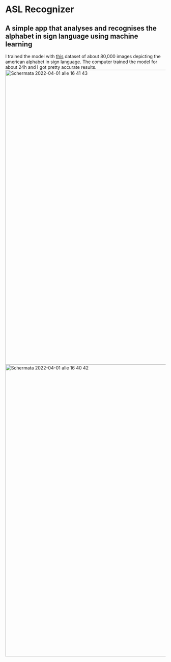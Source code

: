 # ASL Recognizer
## A simple app that analyses and recognises the alphabet in sign language using machine learning
I trained the model with [this](https://www.kaggle.com/datasets/grassknoted/asl-alphabet) dataset of about 80,000 images depicting the american alphabet in sign language.
The computer trained the model for about 24h and I got pretty accurate results. 
<img width="925" alt="Schermata 2022-04-01 alle 16 41 43" src="https://user-images.githubusercontent.com/92546954/161829153-35933803-1eff-422e-b331-0bca2efbe7b6.png">
<img width="917" alt="Schermata 2022-04-01 alle 16 40 42" src="https://user-images.githubusercontent.com/92546954/161829164-a45a509b-bfe6-464b-91c7-65e2ab6927e7.png">
